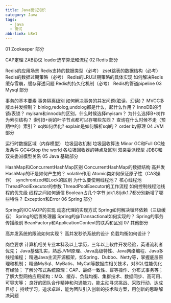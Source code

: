 ```yaml
---
title: Java面试知识
category: Java
tags:
  - java
  - 面试
abbrlink: b8e1
---
```


01 Zookeeper 部分

CAP定理
ZAB协议
leader选举算法和流程
02 Redis 部分

Redis的应用场景
Redis支持的数据类型（必考）
zset跳表的数据结构（必考）
Redis的数据过期策略（必考）
Redis的LRU过期策略的具体实现
如何解决Redis缓存雪崩，缓存穿透问题
Redis的持久化机制（必考）
Redis的管道pipeline
03 Mysql 部分

事务的基本要素
事务隔离级别
如何解决事务的并发问题(脏读，幻读)？
MVCC多版本并发控制？
binlog,redolog,undolog都是什么，起什么作用？
InnoDB的行锁/表锁？
myisam和innodb的区别，什么时候选择myisam？
为什么选择B+树作为索引结构？
索引B+树的叶子节点都可以存哪些东西？
查询在什么时候不走（预期中的）索引？
sql如何优化?
explain是如何解析sql的？
order by原理
04 JVM 部分

运行时数据区域（内存模型）
垃圾回收机制
垃圾回收算法
Minor GC和Full GC触发条件
GC中Stop the world
各垃圾回收器的特点及区别
双亲委派模型
JDBC和双亲委派模型关系
05 Java 基础部分

HashMap和ConcurrentHashMap区别
ConcurrentHashMap的数据结构
高并发HashMap的环是如何产生的？
volatile作用
Atomic类如何保证原子性（CAS操作）
synchronized和Lock的区别
为什么要使用线程池？
核心线程池ThreadPoolExecutor的参数
ThreadPoolExecutor的工作流程
如何控制线程池线程的优先级
线程之间如何通信
Boolean占几个字节
jdk1.8/jdk1.7都分别新增了哪些特性？
Exception和Error
06 Spring 部分

Spring的IOC/AOP的实现
动态代理的实现方式
Spring如何解决循环依赖（三级缓存）
Spring的后置处理器
Spring的@Transactional如何实现的？
Spring的事务传播级别
BeanFactory和ApplicationContext的联系和区别
07 其他部分

高并发系统的限流如何实现？
高并发秒杀系统的设计
负载均衡如何设计？


岗位要求
计算机相关专业本科及以上学历，三年以上软件开发经验，英语流利者优先； Java基础扎实，熟悉JVM原理、Java高级特性、Java网络编程、Java多线程编程； 精通Java主流开源框架，如Spring、Dubbo、Netty等，掌握底层原理和机制； 精通MySql、MyBatis、MyCat等数据库相关技术，对SQL性能优化有经验； 了解分布式系统原理：CAP、最终一致性、幂等操作、分布式事务等； 了解大型网络应用架构：MQ、缓存、负载均衡、集群技术、数据同步、高可用、可容灾等； 良好的团队合作精神和沟通能力，能主动寻求挑战、采取行动、达成目标； 持续学习，追求卓越，能为团队引入创新的技术和方案，用创新的思路解决问题
